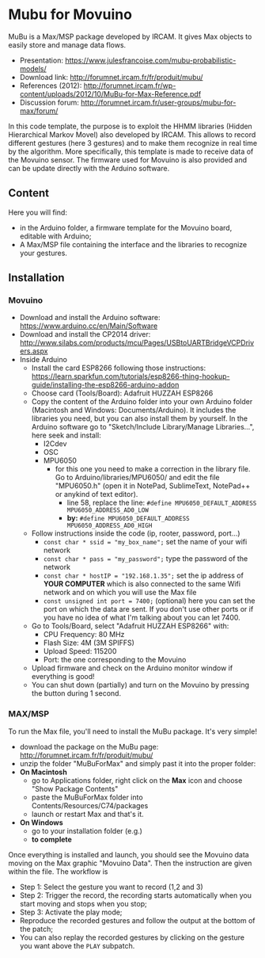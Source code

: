 # Mubu for Movuino

MuBu is a Max/MSP package developed by IRCAM. It gives Max objects to easily store and manage data flows.
* Presentation: https://www.julesfrancoise.com/mubu-probabilistic-models/
* Download link: http://forumnet.ircam.fr/fr/produit/mubu/
* References (2012): http://forumnet.ircam.fr/wp-content/uploads/2012/10/MuBu-for-Max-Reference.pdf
* Discussion forum: http://forumnet.ircam.fr/user-groups/mubu-for-max/forum/
  
In this code template, the purpose is to exploit the HHMM libraries (Hidden Hierarchical Markov Movel) also developed by IRCAM. This allows to record different gestures (here 3 gestures) and to make them recognize in real time by the algorithm. More specifically, this template is made to receive data of the Movuino sensor. The firmware used for Movuino is also provided and can be update directly with the Arduino software.

## Content

Here you will find:  
* in the Arduino folder, a firmware template for the Movuino board, editable with Arduino;
* A Max/MSP file containing the interface and the libraries to recognize your gestures.

## Installation
  
### Movuino
* Download and install the Arduino software: https://www.arduino.cc/en/Main/Software
* Download and install the CP2014 driver: http://www.silabs.com/products/mcu/Pages/USBtoUARTBridgeVCPDrivers.aspx
* Inside Arduino
  * Install the card ESP8266 following those instructions: https://learn.sparkfun.com/tutorials/esp8266-thing-hookup-guide/installing-the-esp8266-arduino-addon
  * Choose card (Tools/Board): Adafruit HUZZAH ESP8266
  * Copy the content of the Arduino folder into your own Arduino folder (Macintosh and Windows: Documents/Arduino). It includes the libraries you need, but you can also install them by yourself. In the Arduino software go to "Sketch/Include Library/Manage Libraries...", here seek and install:  
    * I2Cdev
    * OSC
    * MPU6050
      * for this one you need to make a correction in the library file. Go to Arduino/libraries/MPU6050/ and edit the file "MPU6050.h" (open it in NotePad, SublimeText, NotePad++ or anykind of text editor).
        * line 58, replace the line: `#define MPU6050_DEFAULT_ADDRESS MPU6050_ADDRESS_AD0_LOW`
        * **by:** `#define MPU6050_DEFAULT_ADDRESS MPU6050_ADDRESS_AD0_HIGH`
  * Follow instructions inside the code (ip, rooter, password, port...)
     * `const char * ssid = "my_box_name";` set the name of your wifi network
     * `const char * pass = "my_password";` type the password of the network
     * `const char * hostIP = "192.168.1.35";` set the ip address of **YOUR COMPUTER** which is also connected to the same Wifi network and on which you will use the Max file
     * `const unsigned int port = 7400;` (optional) here you can set the port on which the data are sent. If you don't use other ports or if you have no idea of what I'm talking about you can let 7400.
  * Go to Tools/Board, select "Adafruit HUZZAH ESP8266" with:
      * CPU Frequency: 80 MHz
      * Flash Size: 4M (3M SPIFFS)
      * Upload Speed: 115200
      * Port: the one corresponding to the Movuino
  * Upload firmware and check on the Arduino monitor window if everything is good!
  * You can shut down (partially) and turn on the Movuino by pressing the button during 1 second.
  
  
### MAX/MSP
To run the Max file, you'll need to install the MuBu package. It's very simple!
* download the package on the MuBu page: http://forumnet.ircam.fr/fr/produit/mubu/
* unzip the folder "MuBuForMax" and simply past it into the proper folder:
 * **On Macintosh**
    * go to Applications folder, right click on the **Max** icon and choose "Show Package Contents"
    * paste the MuBuForMax folder into Contents/Resources/C74/packages
    * launch or restart Max and that's it.
  * **On Windows**
    * go to your installation folder (e.g.)
    * **to complete**  
    
Once everything is installed and launch, you should see the Movuino data moving on the Max graphic "Movuino Data". Then the instruction are given within the file. The workflow is
 * Step 1: Select the gesture you want to record (1,2 and 3)
 * Step 2: Trigger the record, the recording starts automatically when you start moving and stops when you stop;
 * Step 3: Activate the play mode;
 * Reproduce the recorded gestures and follow the output at the bottom of the patch;
 * You can also replay the recorded gestures by clicking on the gesture you want above the `PLAY` subpatch.
